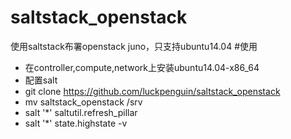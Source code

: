 # saltstack_openstack
使用saltstack布署openstack juno，只支持ubuntu14.04
#使用
* 在controller,compute,network上安装ubuntu14.04-x86_64
* 配置salt
* git clone https://github.com/luckpenguin/saltstack_openstack
* mv saltstack_openstack /srv
* salt '*' saltutil.refresh_pillar
* salt '*' state.highstate -v
